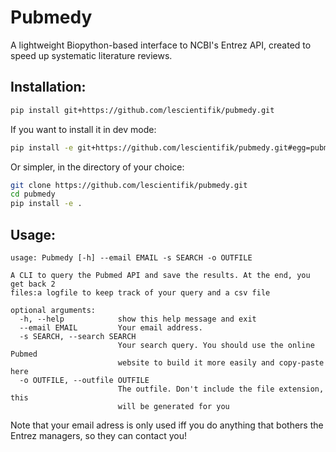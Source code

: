 # Pubmedy
A lightweight Biopython-based interface to NCBI's Entrez API, created to speed up systematic literature reviews.


## Installation:

```bash
pip install git+https://github.com/lescientifik/pubmedy.git
```

If you want to install it in dev mode:

```bash
pip install -e git+https://github.com/lescientifik/pubmedy.git#egg=pubmedy
```

Or simpler, in the directory of your choice:

```bash
git clone https://github.com/lescientifik/pubmedy.git
cd pubmedy
pip install -e .
```

## Usage:

```
usage: Pubmedy [-h] --email EMAIL -s SEARCH -o OUTFILE

A CLI to query the Pubmed API and save the results. At the end, you get back 2
files:a logfile to keep track of your query and a csv file

optional arguments:
  -h, --help            show this help message and exit
  --email EMAIL         Your email address.
  -s SEARCH, --search SEARCH
                        Your search query. You should use the online Pubmed
                        website to build it more easily and copy-paste here
  -o OUTFILE, --outfile OUTFILE
                        The outfile. Don't include the file extension, this
                        will be generated for you

```

Note that your email adress is only used iff you do anything that bothers the Entrez managers, so they can contact you!